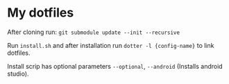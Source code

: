 # My dotfiles

After cloning run: `git submodule update --init --recursive`

Run `install.sh` and after installation run `dotter -l {config-name}` to link dotfiles.

Install scrip has optional parameters `--optional`,
`--android` (Installs android studio).
